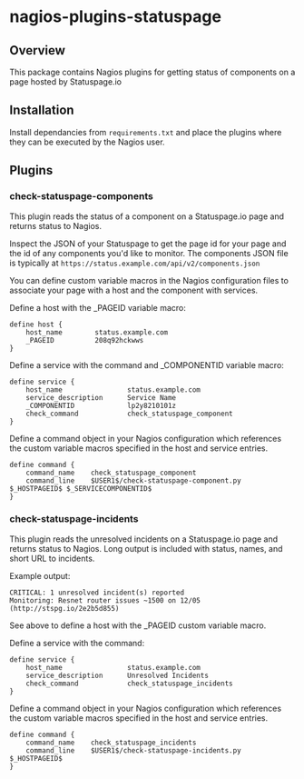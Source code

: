 # nagios-plugins-statuspage

## Overview

This package contains Nagios plugins for getting status of components on a page hosted by Statuspage.io

## Installation

Install dependancies from `requirements.txt` and place the plugins where they can be executed by the Nagios user.

## Plugins

### check-statuspage-components

This plugin reads the status of a component on a Statuspage.io page and returns status to Nagios.

Inspect the JSON of your Statuspage to get the page id for your page and the id of any components you'd like to monitor.
The components JSON file is typically at `https://status.example.com/api/v2/components.json`

You can define custom variable macros in the Nagios configuration files to associate your page with a host and the component with services.

Define a host with the _PAGEID variable macro:
```
define host {
    host_name        status.example.com
    _PAGEID          208q92hckwws
}
```

Define a service with the command and _COMPONENTID variable macro:
```
define service {
    host_name                status.example.com
    service_description      Service Name
    _COMPONENTID             lp2y8210101z
    check_command            check_statuspage_component
}
```

Define a command object in your Nagios configuration which references the custom variable macros specified in the host and service entries.

```
define command {
    command_name    check_statuspage_component
    command_line    $USER1$/check-statuspage-component.py $_HOSTPAGEID$ $_SERVICECOMPONENTID$
}
```

### check-statuspage-incidents

This plugin reads the unresolved incidents on a Statuspage.io page and returns status to Nagios.  Long output is included with status, names, and short URL to incidents.

Example output:
```
CRITICAL: 1 unresolved incident(s) reported
Monitoring: Resnet router issues ~1500 on 12/05 (http://stspg.io/2e2b5d855)
```

See above to define a host with the _PAGEID custom variable macro.

Define a service with the command:
```
define service {
    host_name                status.example.com
    service_description      Unresolved Incidents
    check_command            check_statuspage_incidents
}
```

Define a command object in your Nagios configuration which references the custom variable macros specified in the host and service entries.

```
define command {
    command_name    check_statuspage_incidents
    command_line    $USER1$/check-statuspage-incidents.py $_HOSTPAGEID$
}
```